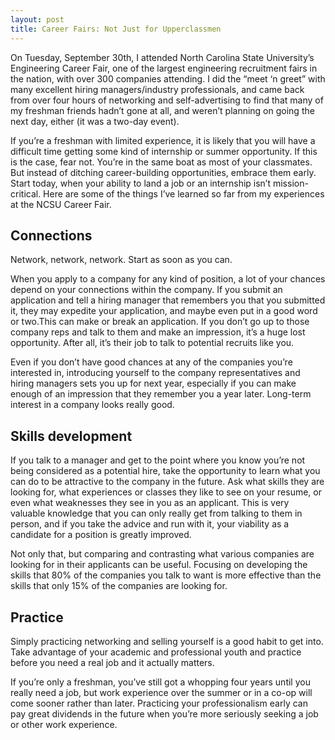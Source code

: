 ```yaml
---
layout: post
title: Career Fairs: Not Just for Upperclassmen
---
```


On Tuesday, September 30th, I attended North Carolina State University’s Engineering Career Fair, one of the largest engineering recruitment fairs in the nation, with over 300 companies attending. I did the “meet ‘n greet” with many excellent hiring managers/industry professionals, and came back from over four hours of networking and self-advertising to find that many of my freshman friends hadn’t gone at all, and weren’t planning on going the next day, either (it was a two-day event).

If you’re a freshman with limited experience, it is likely that you will have a difficult time getting some kind of internship or summer opportunity. If this is the case, fear not. You’re in the same boat as most of your classmates. But instead of ditching career-building opportunities, embrace them early. Start today, when your ability to land a job or an internship isn’t mission-critical. Here are some of the things I’ve learned so far from my experiences at the NCSU Career Fair.

## Connections

Network, network, network. Start as soon as you can.

When you apply to a company for any kind of position, a lot of your chances depend on your connections within the company. If you submit an application and tell a hiring manager that remembers you that you submitted it, they may expedite your application, and maybe even put in a good word or two.This can make or break an application. If you don’t go up to those company reps and talk to them and make an impression, it’s a huge lost opportunity. After all, it’s their job to talk to potential recruits like you.

Even if you don’t have good chances at any of the companies you’re interested in, introducing yourself to the company representatives and hiring managers sets you up for next year, especially if you can make enough of an impression that they remember you a year later. Long-term interest in a company looks really good.

## Skills development

If you talk to a manager and get to the point where you know you’re not being considered as a potential hire, take the opportunity to learn what you can do to be attractive to the company in the future. Ask what skills they are looking for, what experiences or classes they like to see on your resume, or even what weaknesses they see in you as an applicant. This is very valuable knowledge that you can only really get from talking to them in person, and if you take the advice and run with it, your viability as a candidate for a position is greatly improved.

Not only that, but comparing and contrasting what various companies are looking for in their applicants can be useful. Focusing on developing the skills that 80% of the companies you talk to want is more effective than the skills that only 15% of the companies are looking for.

## Practice

Simply practicing networking and selling yourself is a good habit to get into. Take advantage of your academic and professional youth and practice before you need a real job and it actually matters.

If you’re only a freshman, you’ve still got a whopping four years until you really need a job, but work experience over the summer or in a co-op will come sooner rather than later. Practicing your professionalism early can pay great dividends in the future when you’re more seriously seeking a job or other work experience.
